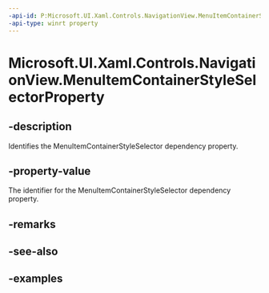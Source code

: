 ```yaml
---
-api-id: P:Microsoft.UI.Xaml.Controls.NavigationView.MenuItemContainerStyleSelectorProperty
-api-type: winrt property
---
```


<!-- Property syntax.
public DependencyProperty MenuItemContainerStyleSelectorProperty { get; }
-->

# Microsoft.UI.Xaml.Controls.NavigationView.MenuItemContainerStyleSelectorProperty

## -description

Identifies the MenuItemContainerStyleSelector dependency property.

## -property-value

The identifier for the MenuItemContainerStyleSelector dependency property.

## -remarks

## -see-also

## -examples

